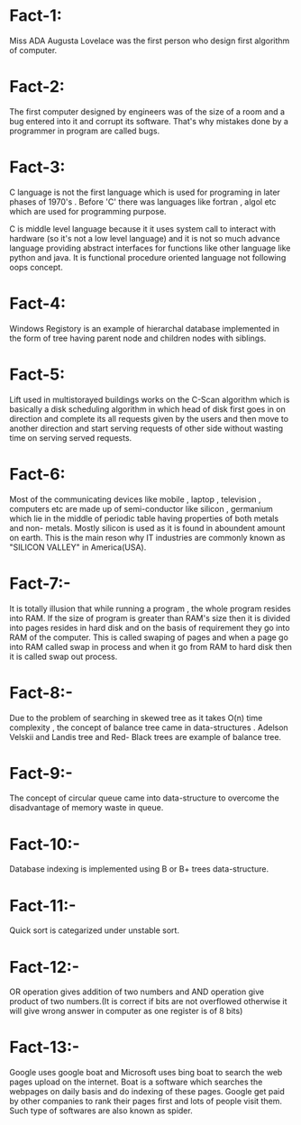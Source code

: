 # Fact-1:

Miss ADA Augusta Lovelace was the first person who design first algorithm of computer.

# Fact-2:

The first computer designed by engineers was of the size of a room and a bug entered into it and corrupt its software. That's why mistakes done by a programmer in program are called bugs.

# Fact-3:

C language is not the first language which is used for programing in later phases of 1970's . Before 'C' there was languages like fortran , algol etc which are used for programming purpose.

C is middle level language because it it uses system call to interact with hardware (so it's not a low level language) and it is not so much advance language providing abstract interfaces for functions like other language like python and java. It is functional procedure oriented language not following oops concept.

# Fact-4:

Windows Registory is an example of hierarchal database implemented in the form of tree having parent node and children nodes with siblings. 

# Fact-5:

Lift used in multistorayed buildings works on the C-Scan algorithm which is basically a disk scheduling algorithm in which head of disk first goes in on direction and complete its all requests given by the users and then move to another direction and start serving requests of other side without wasting time on serving served requests.

# Fact-6:

Most of the communicating devices like mobile , laptop , television , computers etc are made up of semi-conductor like silicon , germanium which lie in the middle of periodic table having properties of both metals and non- metals. 
Mostly silicon is used as it is found in aboundent amount on earth. This is the main reson why IT industries are commonly known as "SILICON VALLEY" in America(USA).

# Fact-7:-

It is totally illusion that while running a program , the whole program resides into RAM. If the size of program is greater than RAM's size then it is divided into pages resides in hard disk and on the basis of requirement they go into RAM of the computer. This is called swaping of pages and when a page go into RAM called swap in process and when it go from RAM to hard disk then it is called swap out process. 

# Fact-8:-

Due to the problem of searching in skewed tree as it takes O(n) time complexity , the concept of balance tree came in data-structures . Adelson Velskii and Landis tree and Red- Black trees are example of balance tree.

# Fact-9:-

The concept of circular queue came into data-structure to overcome the disadvantage of memory waste in queue.

# Fact-10:-

Database indexing is implemented using B or B+ trees data-structure.

# Fact-11:-

Quick sort is categarized under unstable sort.

# Fact-12:-

OR operation gives addition of two numbers and AND operation give product of two numbers.(It is correct if bits are not overflowed otherwise it will give wrong answer in computer as one register is of 8 bits)

# Fact-13:-

Google uses google boat and Microsoft uses bing boat to search the web pages upload on the internet. Boat is a software which searches the webpages on daily basis and do indexing of these pages. Google get paid by other companies to rank their pages first and lots of people visit them. Such type of softwares are also known as spider.
